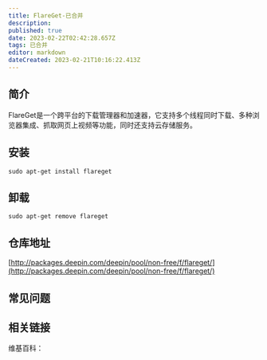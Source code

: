 ```yaml
---
title: FlareGet-已合并
description: 
published: true
date: 2023-02-22T02:42:28.657Z
tags: 已合并
editor: markdown
dateCreated: 2023-02-21T10:16:22.413Z
---
```


## 简介

FlareGet是一个跨平台的下载管理器和加速器，它支持多个线程同时下载、多种浏览器集成、抓取网页上视频等功能，同时还支持云存储服务。

## 安装

`sudo apt-get install flareget`

## 卸载

`sudo apt-get remove flareget`

## 仓库地址

[http://packages.deepin.com/deepin/pool/non-free/f/flareget/](http://packages.deepin.com/deepin/pool/non-free/f/flareget/)

## 常见问题

## 相关链接

维基百科：
